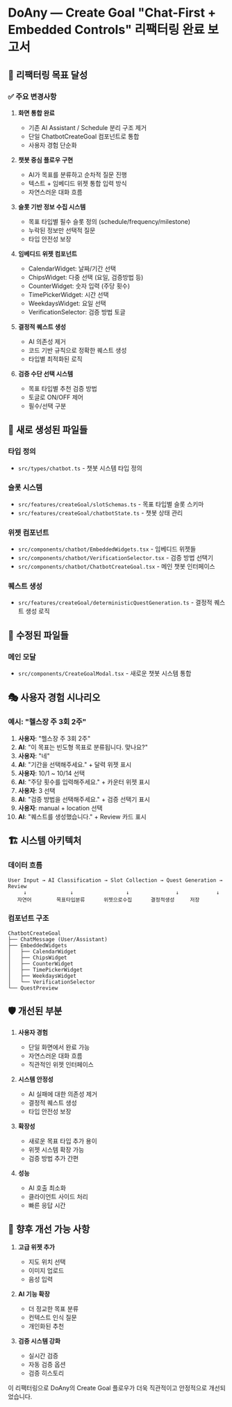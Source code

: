 # DoAny — Create Goal "Chat-First + Embedded Controls" 리팩터링 완료 보고서

## 🎯 리팩터링 목표 달성

### ✅ 주요 변경사항

1. **화면 통합 완료**
   - 기존 AI Assistant / Schedule 분리 구조 제거
   - 단일 ChatbotCreateGoal 컴포넌트로 통합
   - 사용자 경험 단순화

2. **챗봇 중심 플로우 구현**
   - AI가 목표를 분류하고 순차적 질문 진행
   - 텍스트 + 임베디드 위젯 통합 입력 방식
   - 자연스러운 대화 흐름

3. **슬롯 기반 정보 수집 시스템**
   - 목표 타입별 필수 슬롯 정의 (schedule/frequency/milestone)
   - 누락된 정보만 선택적 질문
   - 타입 안전성 보장

4. **임베디드 위젯 컴포넌트**
   - CalendarWidget: 날짜/기간 선택
   - ChipsWidget: 다중 선택 (요일, 검증방법 등)
   - CounterWidget: 숫자 입력 (주당 횟수)
   - TimePickerWidget: 시간 선택
   - WeekdaysWidget: 요일 선택
   - VerificationSelector: 검증 방법 토글

5. **결정적 퀘스트 생성**
   - AI 의존성 제거
   - 코드 기반 규칙으로 정확한 퀘스트 생성
   - 타입별 최적화된 로직

6. **검증 수단 선택 시스템**
   - 목표 타입별 추천 검증 방법
   - 토글로 ON/OFF 제어
   - 필수/선택 구분

## 📁 새로 생성된 파일들

### 타입 정의
- `src/types/chatbot.ts` - 챗봇 시스템 타입 정의

### 슬롯 시스템
- `src/features/createGoal/slotSchemas.ts` - 목표 타입별 슬롯 스키마
- `src/features/createGoal/chatbotState.ts` - 챗봇 상태 관리

### 위젯 컴포넌트
- `src/components/chatbot/EmbeddedWidgets.tsx` - 임베디드 위젯들
- `src/components/chatbot/VerificationSelector.tsx` - 검증 방법 선택기
- `src/components/chatbot/ChatbotCreateGoal.tsx` - 메인 챗봇 인터페이스

### 퀘스트 생성
- `src/features/createGoal/deterministicQuestGeneration.ts` - 결정적 퀘스트 생성 로직

## 🔄 수정된 파일들

### 메인 모달
- `src/components/CreateGoalModal.tsx` - 새로운 챗봇 시스템 통합

## 🎭 사용자 경험 시나리오

### 예시: "헬스장 주 3회 2주"
1. **사용자**: "헬스장 주 3회 2주"
2. **AI**: "이 목표는 빈도형 목표로 분류됩니다. 맞나요?" 
3. **사용자**: "네"
4. **AI**: "기간을 선택해주세요." + 달력 위젯 표시
5. **사용자**: 10/1 ~ 10/14 선택
6. **AI**: "주당 횟수를 입력해주세요." + 카운터 위젯 표시
7. **사용자**: 3 선택
8. **AI**: "검증 방법을 선택해주세요." + 검증 선택기 표시
9. **사용자**: manual + location 선택
10. **AI**: "퀘스트를 생성했습니다." + Review 카드 표시

## 🏗️ 시스템 아키텍처

### 데이터 흐름
```
User Input → AI Classification → Slot Collection → Quest Generation → Review
     ↓              ↓                 ↓               ↓            ↓
   자연어        목표타입분류      위젯으로수집      결정적생성     저장
```

### 컴포넌트 구조
```
ChatbotCreateGoal
├── ChatMessage (User/Assistant)
├── EmbeddedWidgets
│   ├── CalendarWidget
│   ├── ChipsWidget
│   ├── CounterWidget
│   ├── TimePickerWidget
│   ├── WeekdaysWidget
│   └── VerificationSelector
└── QuestPreview
```

## 🛡️ 개선된 부분

1. **사용자 경험**
   - 단일 화면에서 완료 가능
   - 자연스러운 대화 흐름
   - 직관적인 위젯 인터페이스

2. **시스템 안정성**
   - AI 실패에 대한 의존성 제거
   - 결정적 퀘스트 생성
   - 타입 안전성 보장

3. **확장성**
   - 새로운 목표 타입 추가 용이
   - 위젯 시스템 확장 가능
   - 검증 방법 추가 간편

4. **성능**
   - AI 호출 최소화
   - 클라이언트 사이드 처리
   - 빠른 응답 시간

## 🚀 향후 개선 가능 사항

1. **고급 위젯 추가**
   - 지도 위치 선택
   - 이미지 업로드
   - 음성 입력

2. **AI 기능 확장**
   - 더 정교한 목표 분류
   - 컨텍스트 인식 질문
   - 개인화된 추천

3. **검증 시스템 강화**
   - 실시간 검증
   - 자동 검증 옵션
   - 검증 히스토리

이 리팩터링으로 DoAny의 Create Goal 플로우가 더욱 직관적이고 안정적으로 개선되었습니다.
